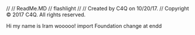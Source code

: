 //
//  ReadMe.MD
//  flashlight
//
//  Created by C4Q on 10/20/17.
//  Copyright © 2017 C4Q. All rights reserved.



Hi my name is Iram 
wooooo!
import Foundation
change at endd
